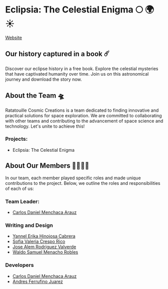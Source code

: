 # Eclipsia: The Celestial Enigma 🌕 🌍 ☀️

[Website](https://eclipsia-the-celestial-enigma.web.app/)

## Our history captured in a book ☄️
Discover our eclipse history in a free book. Explore the celestial mysteries that have captivated humanity over time. Join us on this astronomical journey and download the story now.

## About the Team 🛸
Ratatouille Cosmic Creations is a team dedicated to finding innovative and practical solutions for space exploration. We are committed to collaborating with other teams and contributing to the advancement of space science and technology. Let's unite to achieve this!

### Projects:
- Eclipsia: The Celestial Enigma


## About Our Members 👩‍🚀👨‍🚀
In our team, each member played specific roles and made unique contributions to the project. Below, we outline the roles and responsibilities of each of us:

### Team Leader:
- [Carlos Daniel Menchaca Arauz](https://www.linkedin.com/in/iamcarlosdaniel/)

### Writing and Design
- [Yannel Erika Hinojosa Cabrera](https://www.linkedin.com/in/yannel-erika-hinojosa-cabrera-77679826b/)
- [Sofia Valeria Crespo Rico](https://www.linkedin.com/in/sof%C3%ADa-valeria-crespo-rico-9937ab294/)
- [Jose Alem Rodriguez Valverde](https://www.linkedin.com/in/el-jose-rodriguez/)
- [Waldo Samuel Menacho Robles](https://www.linkedin.com/in/waldo-samuel-menacho-robles-249b64294/)
### Developers
- [Carlos Daniel Menchaca Arauz](https://www.linkedin.com/in/iamcarlosdaniel/)
- [Andres Ferrufino Juarez](https://www.linkedin.com/in/andres-ferrufino-juarez-a47556288/)
